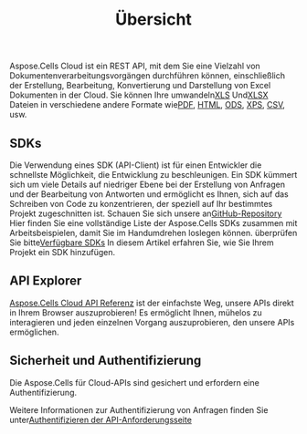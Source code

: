 ﻿---
title: Übersicht
second_title: Aspose.Cells Cloud Documen
type: docs
url: /de/overview/
description: Aspose.Cells Cloud unterstützt Excel zum Erstellen, Konvertieren, Zusammenführen, Teilen, Schützen, für den Betrieb innerer Objekte usw
weight: 10
---
 Aspose.Cells Cloud ist ein REST API, mit dem Sie eine Vielzahl von Dokumentenverarbeitungsvorgängen durchführen können, einschließlich der Erstellung, Bearbeitung, Konvertierung und Darstellung von Excel Dokumenten in der Cloud. Sie können Ihre umwandeln[XLS](https://docs.fileformat.com/spreadsheet/xls/) Und[XLSX](https://docs.fileformat.com/spreadsheet/xlsx/) Dateien in verschiedene andere Formate wie[PDF](https://docs.fileformat.com/view/pdf/), [HTML](https://docs.fileformat.com/web/html/), [ODS](https://docs.fileformat.com/spreadsheet/ods/), [XPS](https://docs.fileformat.com/page-description-language/xps/), [CSV](https://docs.fileformat.com/spreadsheet/csv/), usw.

## **SDKs**
Die Verwendung eines SDK (API-Client) ist für einen Entwickler die schnellste Möglichkeit, die Entwicklung zu beschleunigen. Ein SDK kümmert sich um viele Details auf niedriger Ebene bei der Erstellung von Anfragen und der Bearbeitung von Antworten und ermöglicht es Ihnen, sich auf das Schreiben von Code zu konzentrieren, der speziell auf Ihr bestimmtes Projekt zugeschnitten ist. Schauen Sie sich unsere an[GitHub-Repository](https://github.com/aspose-cells-cloud) Hier finden Sie eine vollständige Liste der Aspose.Cells SDKs zusammen mit Arbeitsbeispielen, damit Sie im Handumdrehen loslegen können. überprüfen Sie bitte[Verfügbare SDKs](/cells/de/available-sdks/) In diesem Artikel erfahren Sie, wie Sie Ihrem Projekt ein SDK hinzufügen.

## **API Explorer**
[Aspose.Cells Cloud API Referenz](https://apireference.aspose.cloud/cells/) ist der einfachste Weg, unsere APIs direkt in Ihrem Browser auszuprobieren! Es ermöglicht Ihnen, mühelos zu interagieren und jeden einzelnen Vorgang auszuprobieren, den unsere APIs ermöglichen.

## **Sicherheit und Authentifizierung**
Die Aspose.Cells für Cloud-APIs sind gesichert und erfordern eine Authentifizierung.

 Weitere Informationen zur Authentifizierung von Anfragen finden Sie unter[Authentifizieren der API-Anforderungsseite](/total/getting-started/rest-api-overview/authenticating-api-requests/)
